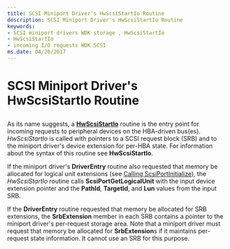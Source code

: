 ```yaml
---
title: SCSI Miniport Driver's HwScsiStartIo Routine
description: SCSI Miniport Driver's HwScsiStartIo Routine
keywords:
- SCSI miniport drivers WDK storage , HwScsiStartIo
- HwScsiStartIo
- incoming I/O requests WDK SCSI
ms.date: 04/20/2017
---
```


# SCSI Miniport Driver's HwScsiStartIo Routine


## <span id="ddk_scsi_miniport_drivers_hwscsistartio_routine_kg"></span><span id="DDK_SCSI_MINIPORT_DRIVERS_HWSCSISTARTIO_ROUTINE_KG"></span>


As its name suggests, a [**HwScsiStartIo**](/previous-versions/windows/hardware/drivers/ff557323(v=vs.85)) routine is the entry point for incoming requests to peripheral devices on the HBA-driven bus(es). *HwScsiStartIo* is called with pointers to a SCSI request block (SRB) and to the miniport driver's device extension for per-HBA state. For information about the syntax of this routine see **HwScsiStartIo**.

If the miniport driver's **DriverEntry** routine also requested that memory be allocated for logical unit extensions (see [Calling ScsiPortInitialize](calling-scsiportinitialize.md)), the *HwScsiStartIo* routine calls **ScsiPortGetLogicalUnit** with the input device extension pointer and the **PathId**, **TargetId**, and **Lun** values from the input SRB.

If the **DriverEntry** routine requested that memory be allocated for SRB extensions, the **SrbExtension** member in each SRB contains a pointer to the miniport driver's per-request storage area. Note that a miniport driver must request that memory be allocated for **SrbExtension**s if it maintains per-request state information. It cannot use an SRB for this purpose.

 

